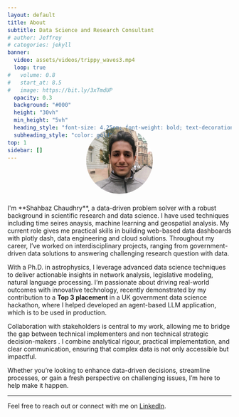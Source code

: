 ```yaml
---
layout: default
title: About
subtitle: Data Science and Research Consultant
# author: Jeffrey
# categories: jekyll
banner:
  video: assets/videos/trippy_waves3.mp4
  loop: true
#   volume: 0.8
#   start_at: 8.5
#   image: https://bit.ly/3xTmdUP
  opacity: 0.3
  background: "#000"
  height: "30vh"
  min_height: "5vh"
  heading_style: "font-size: 4.25em; font-weight: bold; text-decoration: underline"
  subheading_style: "color: gold"
top: 1
sidebar: []
---
```


<div style="text-align: center; margin-top: -90px;">
    <img src="assets/images/me.jpeg" alt="Shahbaz Chaudhry" style="width: 150px; border-radius: 50%; margin-bottom: 20px;">
</div>
I'm **Shahbaz Chaudhry**, a data-driven problem solver with a robust background in scientific research and data science. I have used techniques including time seires anaysis, machine learning and geospatial analysis. My current role gives me practical skills in building web-based data dashboards with plotly dash, data engineering and cloud solutions. Throughout my career, I’ve worked on interdisciplinary projects, ranging from government-driven data solutions to answering challenging research question with data. 

With a Ph.D. in astrophysics, I leverage advanced data science techniques to deliver actionable insights in network analysis, legislative modeling, natural language processing. I’m passionate about driving real-world outcomes with innovative technology, recently demonstrated by my contribution to a  **Top 3 placement** in a UK government data science hackathon, where I helped developed an agent-based LLM application, which is to be used in production.

Collaboration with stakeholders is central to my work, allowing me to bridge the gap between technical implementers and non technical strategic decision-makers . I combine analytical rigour, practical implementation, and clear communication, ensuring that complex data is not only accessible but impactful.

Whether you’re looking to enhance data-driven decisions, streamline processes, or gain a fresh perspective on challenging issues, I’m here to help make it happen.

---

Feel free to reach out or connect with me on [LinkedIn](https://www.linkedin.com/in/shahbaz-chaudhry-phd-7b5557b7/?originalSubdomain=uk).